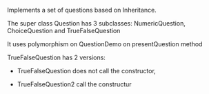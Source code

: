 Implements a set of questions based on Inheritance.

The super class Question has 3 subclasses: NumericQuestion, ChoiceQuestion and TrueFalseQuestion

It uses polymorphism on QuestionDemo on presentQuestion method

TrueFalseQuestion has 2 versions:

- TrueFalseQuestion does not call the constructor,

- TrueFalseQuestion2 call the constructur

